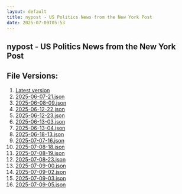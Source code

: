 ```yaml
---
layout: default
title: nypost - US Politics News from the New York Post
date: 2025-07-09T05:53
---
```


## nypost - US Politics News from the New York Post

<div id="data-chart"></div>
<div id="data-table"></div>
<script>
document.addEventListener('DOMContentLoaded', function(){
  document.getElementById('data-table').textContent = 'This source isn't supported for tables yet.';
});
</script>

## File Versions:
1. [Latest version](./latest.json)
2. [2025-06-07-21.json](./2025-06-07-21.json)
3. [2025-06-08-09.json](./2025-06-08-09.json)
4. [2025-06-12-22.json](./2025-06-12-22.json)
5. [2025-06-12-23.json](./2025-06-12-23.json)
6. [2025-06-13-03.json](./2025-06-13-03.json)
7. [2025-06-13-04.json](./2025-06-13-04.json)
8. [2025-06-18-13.json](./2025-06-18-13.json)
9. [2025-07-07-16.json](./2025-07-07-16.json)
10. [2025-07-08-18.json](./2025-07-08-18.json)
11. [2025-07-08-19.json](./2025-07-08-19.json)
12. [2025-07-08-23.json](./2025-07-08-23.json)
13. [2025-07-09-00.json](./2025-07-09-00.json)
14. [2025-07-09-02.json](./2025-07-09-02.json)
15. [2025-07-09-03.json](./2025-07-09-03.json)
16. [2025-07-09-05.json](./2025-07-09-05.json)
